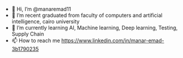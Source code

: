 - 👋 Hi, I’m @manaremad11
- 👀 I’m recent graduated from faculty of computers and artificial intelligence, cairo university
- 🌱 I’m currently learning AI, Machine learning, Deep learning, Testing, Supply Chain
- 📫 How to reach me https://www.linkedin.com/in/manar-emad-3b1790235

<!---
manaremad11/manaremad11 is a ✨ special ✨ repository because its `README.md` (this file) appears on your GitHub profile.
You can click the Preview link to take a look at your changes.
--->
